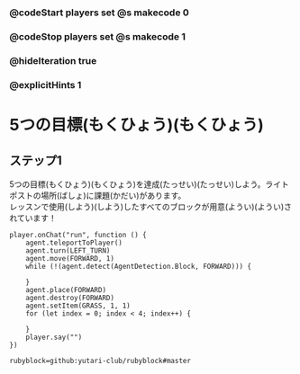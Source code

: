 ### @codeStart players set @s makecode 0
### @codeStop players set @s makecode 1

### @hideIteration true
### @explicitHints 1


# 5つの目標(もくひょう)(もくひょう)

## ステップ1
5つの目標(もくひょう)(もくひょう)を達成(たっせい)(たっせい)しよう。ライトポストの場所(ばしょ)に課題(かだい)があります。</br>
レッスンで使用(しよう)(しよう)したすべてのブロックが用意(ようい)(ようい)されています！

```ghost
player.onChat("run", function () {
    agent.teleportToPlayer()
    agent.turn(LEFT_TURN)
    agent.move(FORWARD, 1)
    while (!(agent.detect(AgentDetection.Block, FORWARD))) {
    	
    }
    agent.place(FORWARD)
    agent.destroy(FORWARD)
    agent.setItem(GRASS, 1, 1)
    for (let index = 0; index < 4; index++) {
    	
    }
    player.say("")
})

``` 
```package
rubyblock=github:yutari-club/rubyblock#master
```